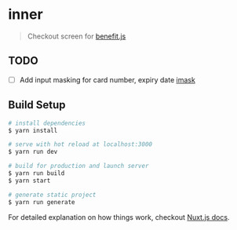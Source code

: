 # inner

> Checkout screen for [benefit.js](https://github.com/benefit-js/benefit-js)

## TODO

- [ ] Add input masking for card number, expiry date [imask](https://github.com/uNmAnNeR/imaskjs/tree/master/packages/vue-imask)

## Build Setup

``` bash
# install dependencies
$ yarn install

# serve with hot reload at localhost:3000
$ yarn run dev

# build for production and launch server
$ yarn run build
$ yarn start

# generate static project
$ yarn run generate
```

For detailed explanation on how things work, checkout [Nuxt.js docs](https://nuxtjs.org).
